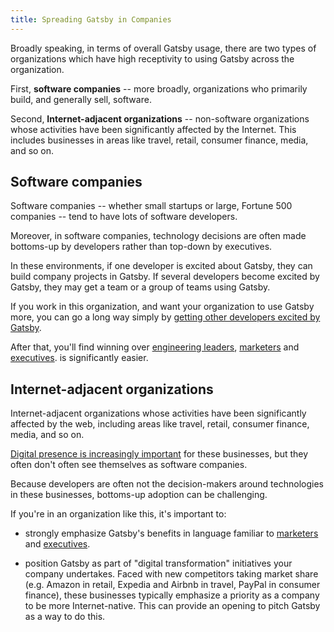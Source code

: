 ```yaml
---
title: Spreading Gatsby in Companies
---
```


Broadly speaking, in terms of overall Gatsby usage, there are two types of organizations which have high receptivity to using Gatsby across the organization.

First, **software companies** -- more broadly, organizations who primarily build, and generally sell, software.

Second, **Internet-adjacent organizations** -- non-software organizations whose activities have been significantly affected by the Internet. This includes businesses in areas like travel, retail, consumer finance, media, and so on.

## Software companies

Software companies -- whether small startups or large, Fortune 500 companies -- tend to have lots of software developers.

Moreover, in software companies, technology decisions are often made bottoms-up by developers rather than top-down by executives.

In these environments, if one developer is excited about Gatsby, they can build company projects in Gatsby. If several developers become excited by Gatsby, they may get a team or a group of teams using Gatsby.

If you work in this organization, and want your organization to use Gatsby more, you can go a long way simply by [getting other developers excited by Gatsby](/docs/winning-over-developers).

After that, you'll find winning over [engineering leaders](/docs/winning-over-engineering-leaders), [marketers](/docs/winning-over-marketers) and [executives](/docs/winning-over-executives). is significantly easier.

## Internet-adjacent organizations

Internet-adjacent organizations whose activities have been significantly affected by the web, including areas like travel, retail, consumer finance, media, and so on.

[Digital presence is increasingly important](/blog/2018-10-10-unbundling-of-the-cms) for these businesses, but they often don't often see themselves as software companies.

Because developers are often not the decision-makers around technologies in these businesses, bottoms-up adoption can be challenging.

If you're in an organization like this, it's important to:

- strongly emphasize Gatsby's benefits in language familiar to [marketers](/docs/winning-over-marketers) and [executives](/docs/winning-over-executives).

- position Gatsby as part of "digital transformation" initiatives your company undertakes. Faced with new competitors taking market share (e.g. Amazon in retail, Expedia and Airbnb in travel, PayPal in consumer finance), these businesses typically emphasize a priority as a company to be more Internet-native. This can provide an opening to pitch Gatsby as a way to do this.
